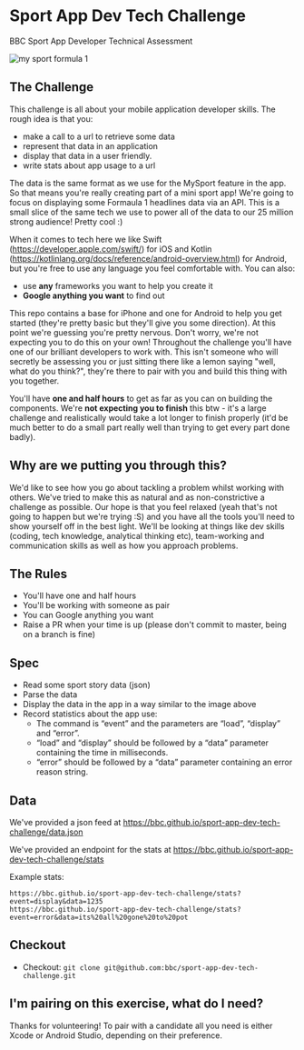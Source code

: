 # Sport App Dev Tech Challenge
BBC Sport App Developer Technical Assessment

![my sport formula 1](https://github.com/bbc/sport-app-dev-tech-challenge/blob/master/resources/IMG_4209.PNG "My Sport Formula 1")

## The Challenge

This challenge is all about your mobile application developer skills. The rough idea is that you:

* make a call to a url to retrieve some data
* represent that data in an application
* display that data in a user friendly.
* write stats about app usage to a url

The data is the same format as we use for the MySport feature in the app. So that means you're really creating part of a mini sport app! We're going to focus on displaying some Formaula 1 headlines data via an API. This is a small slice of the same tech we use to power all of the data to our 25 million strong audience! Pretty cool :)

When it comes to tech here we like Swift (https://developer.apple.com/swift/) for iOS and Kotlin (https://kotlinlang.org/docs/reference/android-overview.html) for Android, but you're free to use any language you feel comfortable with. You can also:

* use **any** frameworks you want to help you create it
* **Google anything you want** to find out

This repo contains a base for iPhone and one for Android to help you get started (they're pretty basic but they'll give you some direction). At this point we're guessing you're pretty nervous. Don't worry, we're not expecting you to do this on your own! Throughout the challenge you'll have one of our brilliant developers to work with. This isn't someone who will secretly be assessing you or just sitting there like a lemon saying "well, what do you think?", they're there to pair with you and build this thing with you together.

You'll have **one and half hours** to get as far as you can on building the components. We're **not expecting you to finish** this btw - it's a large challenge and realistically would take a lot longer to finish properly (it'd be much better to do a small part really well than trying to get every part done badly).

## Why are we putting you through this?

We'd like to see how you go about tackling a problem whilst working with others. We've tried to make this as natural and as non-constrictive a challenge as possible. Our hope is that you feel relaxed (yeah that's not going to happen but we're trying :S) and you have all the tools you'll need to show yourself off in the best light. We'll be looking at things like dev skills (coding, tech knowledge, analytical thinking etc), team-working and communication skills as well as how you approach problems.

## The Rules
* You'll have one and half hours
* You'll be working with someone as pair
* You can Google anything you want
* Raise a PR when your time is up (please don't commit to master, being on a branch is fine)

## Spec
* Read some sport story data (json)
* Parse the data
* Display the data in the app in a way similar to the image above 
* Record statistics about the app use:
  * The command is “event” and the parameters are “load”, “display” and “error”.
  * “load” and “display” should be followed by a “data” parameter containing the time in milliseconds.
  * “error” should be followed by a “data” parameter containing an error reason string.


## Data
We've provided a json feed at https://bbc.github.io/sport-app-dev-tech-challenge/data.json

We've provided an endpoint for the stats at https://bbc.github.io/sport-app-dev-tech-challenge/stats

  Example stats:

    https://bbc.github.io/sport-app-dev-tech-challenge/stats?event=display&data=1235
    https://bbc.github.io/sport-app-dev-tech-challenge/stats?event=error&data=its%20all%20gone%20to%20pot

## Checkout
* Checkout: `git clone git@github.com:bbc/sport-app-dev-tech-challenge.git`

## I'm pairing on this exercise, what do I need?
Thanks for volunteering! To pair with a candidate all you need is either Xcode or Android Studio, depending on their preference.
